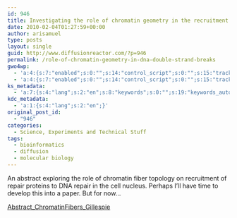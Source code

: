```yaml
---
id: 946
title: Investigating the role of chromatin geometry in the recruitment of repair proteins to DNA double strand breaks
date: 2010-02-04T01:27:59+00:00
author: arisamuel
type: posts
layout: single
guid: http://www.diffusionreactor.com/?p=946
permalink: /role-of-chromatin-geometry-in-dna-double-strand-breaks
gwo4wp:
  - 'a:4:{s:7:"enabled";s:0:"";s:14:"control_script";s:0:"";s:15:"tracking_script";s:0:"";s:17:"conversion_script";s:0:"";}'
  - 'a:4:{s:7:"enabled";s:0:"";s:14:"control_script";s:0:"";s:15:"tracking_script";s:0:"";s:17:"conversion_script";s:0:"";}'
ks_metadata:
  - 'a:7:{s:4:"lang";s:2:"en";s:8:"keywords";s:0:"";s:19:"keywords_autoupdate";s:1:"1";s:11:"description";s:0:"";s:22:"description_autoupdate";s:1:"1";s:5:"title";s:60:"Investigating chromatin geometry on DNA double strand breaks";s:6:"robots";s:12:"index,follow";}'
kdc_metadata:
  - 'a:1:{s:4:"lang";s:2:"en";}'
original_post_id:
  - "946"
categories:
  - Science, Experiments and Technical Stuff
tags:
  - bioinformatics
  - diffusion
  - molecular biology
---
```

An abstract exploring the role of chromatin fiber topology on recruitment of repair proteins to DNA repair in the cell nucleus. Perhaps I&#8217;ll have time to develop this into a paper. But for now&#8230;

[Abstract\_ChromatinFibers\_Gillespie](http://www.diffusionreactor.com/wp-content/uploads/2012/03/Abstract_ChromatinFibers_Gillespie.pdf)